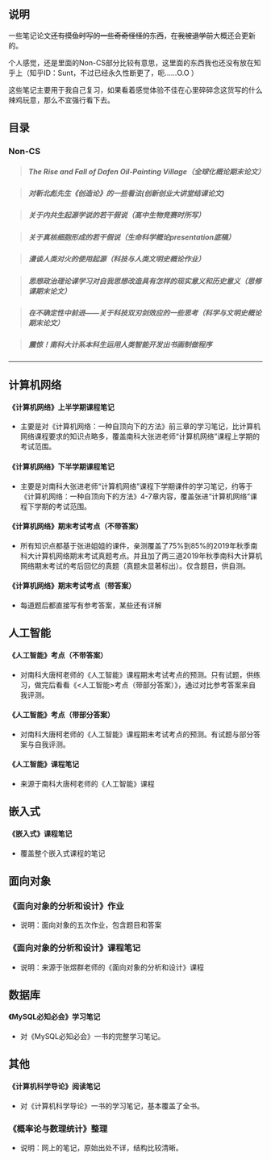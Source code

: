 <a name="笔记"></a>

## 说明



一些笔记论文~~还有摸鱼时写的一些奇奇怪怪的东西~~，~~在我被退学前~~大概还会更新的。

个人感觉，还是里面的Non-CS部分比较有意思，这里面的东西我也还没有放在知乎上（知乎ID：Sunt，不过已经永久性断更了，呃……O.O ）
>>>>
这些笔记主要用于我自己复习，如果看着感觉体验不佳在心里碎碎念这货写的什么辣鸡玩意，那么不宜强行看下去。



## 目录

### Non-CS

> ##### 		The Rise and Fall of Dafen Oil-Painting Village（全球化概论期末论文）

> ##### 		对靳北彪先生《创造论》的一些看法(创新创业大讲堂结课论文)

> ##### 		关于内共生起源学说的若干假说（高中生物竞赛时所写）

> ##### 		关于真核细胞形成的若干假说（生命科学概论presentation底稿）

> ##### 		漫谈人类对火的使用起源（科技与人类文明史概论作业）

> ##### 		思想政治理论课学习对自我思想改造具有怎样的现实意义和历史意义（思修课期末论文）

> ##### 		在不确定性中前进——关于科技双刃剑效应的一些思考（科学与文明史概论期末论文）

> ##### 		震惊！南科大计系本科生运用人类智能开发出书画制做程序  

---


## 计算机网络
#### 《计算机网络》上半学期课程笔记
- 主要是对《计算机网络：一种自顶向下的方法》前三章的学习笔记，比计算机网络课程要求的知识点略多，覆盖南科大张进老师“计算机网络”课程上学期的考试范围。

#### 《计算机网络》下半学期课程笔记
- 主要是对南科大张进老师“计算机网络”课程下学期课件的学习笔记，约等于《计算机网络：一种自顶向下的方法》4-7章内容，覆盖张进“计算机网络”课程下学期的考试范围。

#### 《计算机网络》期末考试考点（不带答案）
- 所有知识点都基于张进姐姐的课件，亲测覆盖了75%到85%的2019年秋季南科大计算机网络期末考试真题考点。并且加了两三道2019年秋季南科大计算机网络期末考试的考后回忆的真题（真题未显著标出）。仅含题目，供自测。

#### 《计算机网络》期末考试考点（带答案）

- 每道题后都直接写有参考答案，某些还有详解



## 人工智能
#### 《人工智能》考点（不带答案）
- 对南科大唐柯老师的《人工智能》课程期末考试考点的预测。只有试题，供练习，做完后看看《<人工智能>考点（带部分答案）》，通过对比参考答案来自我评测。

#### 《人工智能》考点（带部分答案）
- 对南科大唐柯老师的《人工智能》课程期末考试考点的预测。有试题与部分答案与自我评测。

#### 《人工智能》课程笔记
- 来源于南科大唐柯老师的《人工智能》课程



## 嵌入式
#### 《嵌入式》课程笔记
- 覆盖整个嵌入式课程的笔记



## 面向对象
### 《面向对象的分析和设计》作业  
- 说明：面向对象的五次作业，包含题目和答案  

### 《面向对象的分析和设计》课程笔记
- 说明：来源于张煜群老师的《面向对象的分析和设计》课程



## 数据库
#### 《MySQL必知必会》学习笔记
- 对《MySQL必知必会》一书的完整学习笔记。



## 其他
#### 《计算机科学导论》阅读笔记
- 对《计算机科学导论》一书的学习笔记，基本覆盖了全书。

### 《概率论与数理统计》整理
- 说明：网上的笔记，原始出处不详，结构比较清晰。









